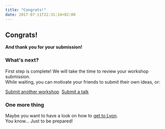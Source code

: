 ```yaml
---
title: "Congrats!"
date: 2017-07-11T22:31:14+02:00
---
```

<section class="banner banner-link text-white banner-purple-speakers banner-video" style="background: url('/img/photos/yay-workshop.gif') no-repeat center center; background-size: cover;">
  <span class="button-banner text-white banner-full">
    <p>
      <h1>Congrats!</h1>
      <strong>And thank you for your submission!</strong>
    </p>
  </span>
</section>

<section class="container content container-xs spacer-t-b">
  <h3><strong>What's next?</strong></h3>
  <p>First step is complete! We will take the time to review your workshop submission. <br>
  While waiting, you can motivate your friends to submit their own ideas, or:</p>
  <p><a href="https://ixda.submittable.com/submit/5924e6c9-2614-4e59-b2f0-7efad670cfe8/interaction-18-workshops" target="_blank" class="button">Submit another workshop</a>&nbsp;&nbsp;<a href="https://ixda.submittable.com/submit/acf1e61a-cda5-4200-badb-0ffbafda45eb/interaction-18-talks" target="_blank" class="button button-secondary">Submit a talk</a></p>
</section>

<section class="container content container-xs spacer-t-b">
  <h3><strong>One more thing</strong></h3>
  <p>Maybe you want to have a look on how to <a href="get-there.html">get to Lyon</a>.<br>You know… Just to be prepared!</p>
</section>
